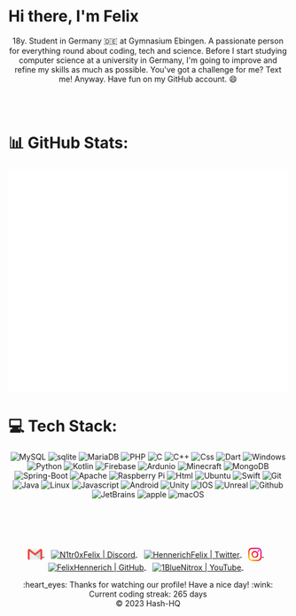 <h1>Hi there, I'm Felix</h1>

<p align="center"> 18y. Student in Germany 🇩🇪 at Gymnasium Ebingen. A passionate person for everything round about coding, tech and science. Before I start studying computer science at a university in Germany, I'm going to improve and refine my skills as much as possible. You've got a challenge for me? Text me! Anyway. Have fun on my GitHub account. 😄</p>


<br>
<br>

# 📊 GitHub Stats:

![Metrics](/github-metrics.svg)


# 💻 Tech Stack:
<p align="center">
<img src="https://img.shields.io/badge/mysql-%2300f.svg?style=for-the-badge&logo=mysql&logoColor=white" alt="MySQL">
<img src="https://img.shields.io/badge/sqlite-%2307405e.svg?style=for-the-badge&logo=sqlite&logoColor=white" alt="sqlite">
<img src="https://img.shields.io/badge/MariaDB-003545?style=for-the-badge&logo=mariadb&logoColor=white" alt="MariaDB">
<img src="https://img.shields.io/badge/php-%23777BB4.svg?style=for-the-badge&logo=php&logoColor=white" alt="PHP">
<img src="https://img.shields.io/badge/c-%2300599C.svg?style=for-the-badge&logo=c&logoColor=white" alt="C">
<img src="https://img.shields.io/badge/c++-%2300599C.svg?style=for-the-badge&logo=c%2B%2B&logoColor=white" alt="C++">
<img src="https://img.shields.io/badge/css3-%231572B6.svg?style=for-the-badge&logo=css3&logoColor=white" alt="Css">
<img src="https://img.shields.io/badge/dart-%230175C2.svg?style=for-the-badge&logo=dart&logoColor=white" alt="Dart">
<img src="https://img.shields.io/badge/Windows-0078D6?style=for-the-badge&logo=windows&logoColor=white"alt="Windows"/>
<img src="https://img.shields.io/badge/python-3670A0?style=for-the-badge&logo=python&logoColor=ffdd54" alt="Python">
<img src="https://img.shields.io/badge/kotlin-%230095D5.svg?style=for-the-badge&logo=kotlin&logoColor=white" alt="Kotlin">
<img src="https://img.shields.io/badge/firebase-%23039BE5.svg?style=for-the-badge&logo=firebase" alt="Firebase">
<img src="https://img.shields.io/badge/-Arduino-00979D?style=for-the-badge&amp;logo=Arduino&amp;logoColor=white" alt="Ardunio">
<img src="https://img.shields.io/badge/minecraft-62B47A?style=for-the-badge&amp;logo=minecraft&amp;logoColor=white" alt="Minecraft">
<img src="https://img.shields.io/badge/MongoDB-%234ea94b.svg?style=for-the-badge&amp;logo=mongodb&amp;logoColor=white" alt="MongoDB"> 
<img src="https://img.shields.io/badge/spring-%236DB33F.svg?style=for-the-badge&logo=spring&logoColor=white" alt="Spring-Boot"> 
<img src="https://img.shields.io/badge/apache-%23D42029.svg?style=for-the-badge&logo=apache&logoColor=white" alt="Apache">
<img src="https://img.shields.io/badge/-RaspberryPi-C51A4A?style=for-the-badge&amp;logo=Raspberry-Pi" alt="Raspberry Pi"> 
<img src="https://img.shields.io/badge/html5-%23E34F26.svg?style=for-the-badge&logo=html5&logoColor=white" alt="Html">
<img src="https://img.shields.io/badge/Ubuntu-E95420?style=for-the-badge&logo=ubuntu&logoColor=white"alt="Ubuntu"/>
<img src="https://img.shields.io/badge/swift-F54A2A?style=for-the-badge&logo=swift&logoColor=white" alt="Swift">
<img src="https://img.shields.io/badge/Git-fc6d26?style=for-the-badge&logo=git&logoColor=white" alt="Git">
<img src="https://img.shields.io/badge/java-%23ED8B00.svg?style=for-the-badge&logo=java&logoColor=white" alt="Java">
<img src="https://img.shields.io/badge/Linux-FCC624?style=for-the-badge&logo=linux&logoColor=black" alt="Linux">
<img src="https://img.shields.io/badge/javascript-%23323330.svg?style=for-the-badge&logo=javascript&logoColor=%23F7DF1E" alt="Javascript">
<img src="https://img.shields.io/badge/android-%2320232a.svg?style=for-the-badge&logo=android&logoColor=%a4c639" alt="Android">
<img src="https://img.shields.io/badge/Unity-%2320232a.svg?style=for-the-badge&logo=unity&logoColor=white" alt="Unity">
<img src="https://img.shields.io/badge/IOS-%2320232a.svg?style=for-the-badge&logo=apple&logoColor=white" alt="IOS">
<img src="https://img.shields.io/badge/unreal-%2320232a.svg?style=for-the-badge&logo=unreal-engine&logoColor=white" alt="Unreal">
<img src="https://img.shields.io/badge/GitHub-%23121011.svg?style=for-the-badge&logo=github&logoColor=white" alt="Github">
<img src="https://img.shields.io/badge/jetbrains_ides-000000?style=for-the-badge&amp;logo=jetbrains&amp;logoColor=white" alt="JetBrains"> 
<img src="https://img.shields.io/badge/apple-000000?style=for-the-badge&amp;logo=apple&amp;logoColor=white" alt="apple">
<img src="https://img.shields.io/badge/macOS-FFFFFF?style=for-the-badge&logo=macOS&logoColor=000000" alt="macOS"/>
</p>


# 

<br><br>

<p align="center">
<a href="mailto:fehennerich@outlook.de" >
<img align="center" alt="Felix Hennerich | Gmail" width="26px" src="https://github.com/SatYu26/SatYu26/blob/master/Assets/Gmail.svg" />
</a> &nbsp;&nbsp;

<a href="https://discord.gg/Qb6BzpAt8V" target="_blank">
<img align="center" alt="N1tr0xFelix | Discord" width="24px" src="https://raw.githubusercontent.com/rahuldkjain/github-profile-readme-generator/master/src/images/icons/Social/discord.svg" />
</a> &nbsp;&nbsp;

<a href="https://twitter.com/HennerichFelix" target="_blank">
<img align="center" alt="HennerichFelix | Twitter" width="24px" src="https://raw.githubusercontent.com/rahuldkjain/github-profile-readme-generator/master/src/images/icons/Social/twitter.svg" />
</a> &nbsp;&nbsp;

<a href="https://www.instagram.com/felixderkeinennamenkennt/" target="_blank">
<img align="center" alt="Felixderkeinennamenkennt | Instagram" width="24px" src="https://github.com/SatYu26/SatYu26/blob/master/Assets/Instagram.svg" />
</a> &nbsp;&nbsp;

<a href="https://github.com/FelixHennerich" target="_blank">
<img align="center" alt="FelixHennerich | GitHub" width="26px" src="https://upload.wikimedia.org/wikipedia/commons/thumb/a/ae/Github-desktop-logo-symbol.svg/1024px-Github-desktop-logo-symbol.svg.png" />
</a> &nbsp;&nbsp;

<a href="https://www.youtube.com/channel/UCKNT0NCikpds9nWKhIQcS3w" target="_blank">
<img align="center" alt="1BlueNitrox | YouTube" width="26px" src="https://raw.githubusercontent.com/rahuldkjain/github-profile-readme-generator/master/src/images/icons/Social/youtube.svg" />
</a> &nbsp;&nbsp;
<p> 
<div align="center">
:heart_eyes: Thanks for watching our profile! Have a nice day! :wink: <br/>
Current coding streak: 265 days <br/>
&copy; 2023 Hash-HQ

</div>
